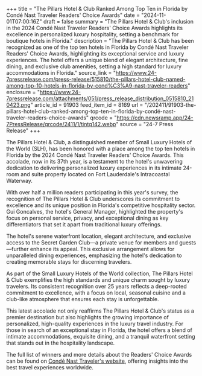 +++
title = "The Pillars Hotel & Club Ranked Among Top Ten in Florida by Condé Nast Traveler Readers' Choice Awards"
date = "2024-11-01T07:00:16Z"
draft = false
summary = "The Pillars Hotel & Club's inclusion in the 2024 Condé Nast Traveler Readers' Choice Awards highlights its excellence in personalized luxury hospitality, setting a benchmark for boutique hotels in Florida."
description = "The Pillars Hotel & Club has been recognized as one of the top ten hotels in Florida by Condé Nast Traveler Readers' Choice Awards, highlighting its exceptional service and luxury experiences. The hotel offers a unique blend of elegant architecture, fine dining, and exclusive club amenities, setting a high standard for luxury accommodations in Florida."
source_link = "https://www.24-7pressrelease.com/press-release/515810/the-pillars-hotel-club-named-among-top-10-hotels-in-florida-by-cond%C3%A9-nast-traveler-readers"
enclosure = "https://www.24-7pressrelease.com/attachments/051/press_release_distribution_0515810_210423.png"
article_id = 91903
feed_item_id = 8169
url = "/202411/91903-the-pillars-hotel-club-ranked-among-top-ten-in-florida-by-condé-nast-traveler-readers-choice-awards"
qrcode = "https://cdn.newsramp.app/24-7PressRelease/qrcode/2411/1/tintq142.webp"
source = "24-7 Press Release"
+++

<p>The Pillars Hotel & Club, a distinguished member of Small Luxury Hotels of the World (SLH), has been honored with a place among the top ten hotels in Florida by the 2024 Condé Nast Traveler Readers' Choice Awards. This accolade, now in its 37th year, is a testament to the hotel's unwavering dedication to delivering personalized luxury experiences in its intimate 24-room and suite property located on Fort Lauderdale's Intracoastal Waterway.</p><p>With over half a million readers participating in this year's survey, the recognition of The Pillars Hotel & Club underscores its commitment to excellence and its unique position in Florida's competitive hospitality sector. Gui Goncalves, the hotel's General Manager, highlighted the property's focus on personal service, privacy, and exceptional dining as key differentiators that set it apart from traditional luxury offerings.</p><p>The hotel's serene waterfront location, elegant architecture, and exclusive access to the Secret Garden Club—a private venue for members and guests—further enhance its appeal. This exclusive arrangement allows for unparalleled dining experiences, emphasizing the hotel's dedication to creating memorable stays for discerning travelers.</p><p>As part of the Small Luxury Hotels of the World collection, The Pillars Hotel & Club exemplifies the high standards and unique charm sought by luxury travelers. Its consistent recognition over 25 years reflects a deep-rooted commitment to excellence, with a focus on local, seasonal cuisine and a club-like atmosphere that ensures each stay is unforgettable.</p><p>This latest accolade not only reaffirms The Pillars Hotel & Club's status as a premier destination but also highlights the growing importance of personalized, high-quality experiences in the luxury travel industry. For those in search of an exceptional stay in Florida, the hotel offers a blend of intimate accommodations, exquisite dining, and a tranquil waterfront setting that stands out in the hospitality landscape.</p><p>The full list of winners and more details about the Readers' Choice Awards can be found on <a href='https://www.cntraveler.com' rel='nofollow' target='_blank'>Condé Nast Traveler's website</a>, offering insights into the best travel experiences worldwide.</p>